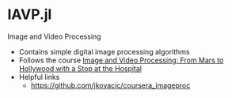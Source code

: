 # IAVP.jl
Image and Video Processing
- Contains simple digital image processing algorithms
- Follows the course [Image and Video Processing: From Mars to Hollywood with a Stop at the Hospital](https://www.coursera.org/learn/image-processing)
- Helpful links
  - https://github.com/jkovacic/coursera_imageproc